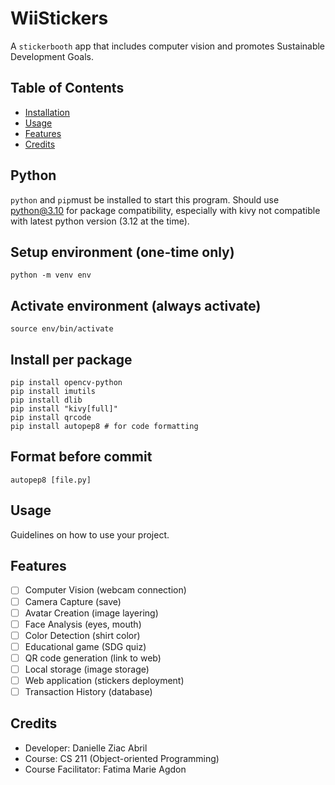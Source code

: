 # WiiStickers

A `stickerbooth` app that includes computer vision and promotes Sustainable Development Goals.

## Table of Contents
- [Installation](#installation)
- [Usage](#usage)
- [Features](#features)
- [Credits](#credits)

## Python
`python` and `pip`must be installed to start this program. Should use python@3.10 for package compatibility, especially with kivy not compatible with latest python version (3.12 at the time).

## Setup environment (one-time only)
```
python -m venv env
```

## Activate environment (always activate)
```
source env/bin/activate
```

## Install per package

```
pip install opencv-python
pip install imutils
pip install dlib
pip install "kivy[full]"
pip install qrcode
pip install autopep8 # for code formatting
```

## Format before commit
```
autopep8 [file.py]
```

## Usage

Guidelines on how to use your project.

## Features
- [ ] Computer Vision (webcam connection)
- [ ] Camera Capture (save)
- [ ] Avatar Creation (image layering)
- [ ] Face Analysis (eyes, mouth)
- [ ] Color Detection (shirt color)
- [ ] Educational game (SDG quiz)
- [ ] QR code generation (link to web)
- [ ] Local storage (image storage)
- [ ] Web application (stickers deployment)
- [ ] Transaction History (database)

## Credits

- Developer: Danielle Ziac Abril
- Course: CS 211 (Object-oriented Programming)
- Course Facilitator: Fatima Marie Agdon
